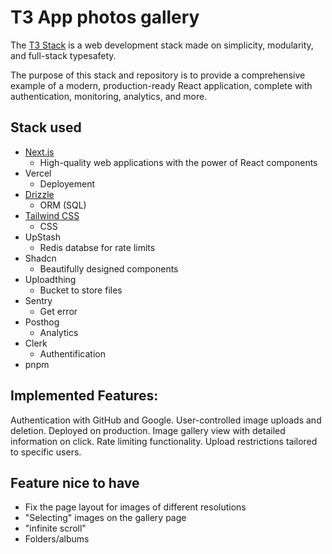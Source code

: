 # T3 App photos gallery

The [T3 Stack](https://github.com/t3-oss/create-t3-app) is a web development stack made on simplicity, modularity, and full-stack typesafety.

The purpose of this stack and repository is to provide a comprehensive example of a modern, production-ready React application, complete with authentication, monitoring, analytics, and more.

## Stack used

- [Next.js](https://nextjs.org)
    - High-quality web applications with the power of React components
- Vercel
    - Deployement
- [Drizzle](https://orm.drizzle.team)
    - ORM (SQL)
- [Tailwind CSS](https://tailwindcss.com)
    - CSS
- UpStash
    - Redis databse for rate limits  
- Shadcn
    - Beautifully designed components
- Uploadthing
    - Bucket to store files
- Sentry
    - Get error
- Posthog
    - Analytics
- Clerk
    - Authentification
- pnpm

## Implemented Features:

Authentication with GitHub and Google.
User-controlled image uploads and deletion.
Deployed on production.
Image gallery view with detailed information on click.
Rate limiting functionality.
Upload restrictions tailored to specific users.

## Feature nice to have

- Fix the page layout for images of different resolutions
- "Selecting" images on the gallery page
- "infinite scroll"
- Folders/albums
